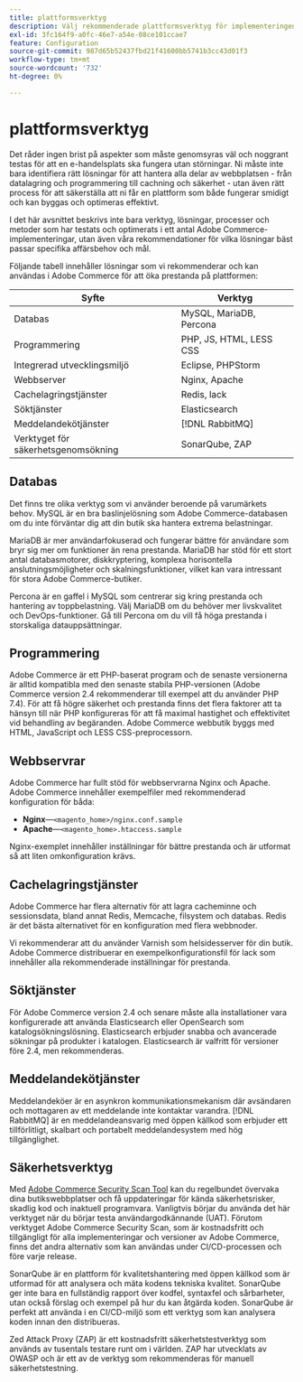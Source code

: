 ```yaml
---
title: plattformsverktyg
description: Välj rekommenderade plattformsverktyg för implementeringen av Adobe Commerce.
exl-id: 3fc164f9-a0fc-46e7-a54e-08ce101ccae7
feature: Configuration
source-git-commit: 987d65b52437fbd21f41600bb5741b3cc43d01f3
workflow-type: tm+mt
source-wordcount: '732'
ht-degree: 0%

---
```


# plattformsverktyg

Det råder ingen brist på aspekter som måste genomsyras väl och noggrant testas för att en e-handelsplats ska fungera utan störningar. Ni måste inte bara identifiera rätt lösningar för att hantera alla delar av webbplatsen - från datalagring och programmering till cachning och säkerhet - utan även rätt process för att säkerställa att ni får en plattform som både fungerar smidigt och kan byggas och optimeras effektivt.

I det här avsnittet beskrivs inte bara verktyg, lösningar, processer och metoder som har testats och optimerats i ett antal Adobe Commerce-implementeringar, utan även våra rekommendationer för vilka lösningar bäst passar specifika affärsbehov och mål.

Följande tabell innehåller lösningar som vi rekommenderar och kan användas i Adobe Commerce för att öka prestanda på plattformen:

| Syfte | Verktyg |
|------------------------------------------|-------------------------|
| Databas | MySQL, MariaDB, Percona |
| Programmering | PHP, JS, HTML, LESS CSS |
| Integrerad utvecklingsmiljö | Eclipse, PHPStorm |
| Webbserver | Nginx, Apache |
| Cachelagringstjänster | Redis, lack |
| Söktjänster | Elasticsearch |
| Meddelandekötjänster | [!DNL RabbitMQ] |
| Verktyget för säkerhetsgenomsökning | SonarQube, ZAP |

## Databas

Det finns tre olika verktyg som vi använder beroende på varumärkets behov. MySQL är en bra baslinjelösning som Adobe Commerce-databasen om du inte förväntar dig att din butik ska hantera extrema belastningar.

MariaDB är mer användarfokuserad och fungerar bättre för användare som bryr sig mer om funktioner än rena prestanda. MariaDB har stöd för ett stort antal databasmotorer, diskkryptering, komplexa horisontella anslutningsmöjligheter och skalningsfunktioner, vilket kan vara intressant för stora Adobe Commerce-butiker.

Percona är en gaffel i MySQL som centrerar sig kring prestanda och hantering av toppbelastning. Välj MariaDB om du behöver mer livskvalitet och DevOps-funktioner. Gå till Percona om du vill få höga prestanda i storskaliga datauppsättningar.

## Programmering

Adobe Commerce är ett PHP-baserat program och de senaste versionerna är alltid kompatibla med den senaste stabila PHP-versionen (Adobe Commerce version 2.4 rekommenderar till exempel att du använder PHP 7.4). För att få högre säkerhet och prestanda finns det flera faktorer att ta hänsyn till när PHP konfigureras för att få maximal hastighet och effektivitet vid behandling av begäranden. Adobe Commerce webbutik byggs med HTML, JavaScript och LESS CSS-preprocessorn.

## Webbservrar

Adobe Commerce har fullt stöd för webbservrarna Nginx och Apache. Adobe Commerce innehåller exempelfiler med rekommenderad konfiguration för båda:

- **Nginx**—`<magento_home>/nginx.conf.sample`
- **Apache**—`<magento_home>.htaccess.sample`

Nginx-exemplet innehåller inställningar för bättre prestanda och är utformat så att liten omkonfiguration krävs.

## Cachelagringstjänster

Adobe Commerce har flera alternativ för att lagra cacheminne och sessionsdata, bland annat Redis, Memcache, filsystem och databas. Redis är det bästa alternativet för en konfiguration med flera webbnoder.

Vi rekommenderar att du använder Varnish som helsidesserver för din butik. Adobe Commerce distribuerar en exempelkonfigurationsfil för lack som innehåller alla rekommenderade inställningar för prestanda.

## Söktjänster

För Adobe Commerce version 2.4 och senare måste alla installationer vara konfigurerade att använda Elasticsearch eller OpenSearch som katalogsökningslösning. Elasticsearch erbjuder snabba och avancerade sökningar på produkter i katalogen. Elasticsearch är valfritt för versioner före 2.4, men rekommenderas.

## Meddelandekötjänster

Meddelandeköer är en asynkron kommunikationsmekanism där avsändaren och mottagaren av ett meddelande inte kontaktar varandra. [!DNL RabbitMQ] är en meddelandeansvarig med öppen källkod som erbjuder ett tillförlitligt, skalbart och portabelt meddelandesystem med hög tillgänglighet.

## Säkerhetsverktyg

Med [Adobe Commerce Security Scan Tool](https://experienceleague.adobe.com/en/docs/commerce-admin/systems/security/security-scan) kan du regelbundet övervaka dina butikswebbplatser och få uppdateringar för kända säkerhetsrisker, skadlig kod och inaktuell programvara. Vanligtvis börjar du använda det här verktyget när du börjar testa användargodkännande (UAT). Förutom verktyget Adobe Commerce Security Scan, som är kostnadsfritt och tillgängligt för alla implementeringar och versioner av Adobe Commerce, finns det andra alternativ som kan användas under CI/CD-processen och före varje release.

SonarQube är en plattform för kvalitetshantering med öppen källkod som är utformad för att analysera och mäta kodens tekniska kvalitet. SonarQube ger inte bara en fullständig rapport över kodfel, syntaxfel och sårbarheter, utan också förslag och exempel på hur du kan åtgärda koden. SonarQube är perfekt att använda i en CI/CD-miljö som ett verktyg som kan analysera koden innan den distribueras.

Zed Attack Proxy (ZAP) är ett kostnadsfritt säkerhetstestverktyg som används av tusentals testare runt om i världen. ZAP har utvecklats av OWASP och är ett av de verktyg som rekommenderas för manuell säkerhetstestning.
